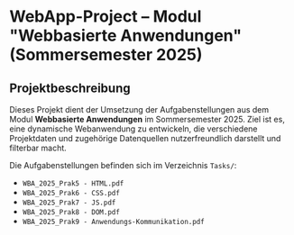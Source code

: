 # WebApp-Project – Modul "Webbasierte Anwendungen" (Sommersemester 2025)

## Projektbeschreibung

Dieses Projekt dient der Umsetzung der Aufgabenstellungen aus dem Modul **Webbasierte Anwendungen** im Sommersemester 2025. Ziel ist es, eine dynamische Webanwendung zu entwickeln, die verschiedene Projektdaten und zugehörige Datenquellen nutzerfreundlich darstellt und filterbar macht.

Die Aufgabenstellungen befinden sich im Verzeichnis `Tasks/`:

- `WBA_2025_Prak5 - HTML.pdf`
- `WBA_2025_Prak6 - CSS.pdf`
- `WBA_2025_Prak7 - JS.pdf`
- `WBA_2025_Prak8 - DOM.pdf`
- `WBA_2025_Prak9 - Anwendungs-Kommunikation.pdf`
